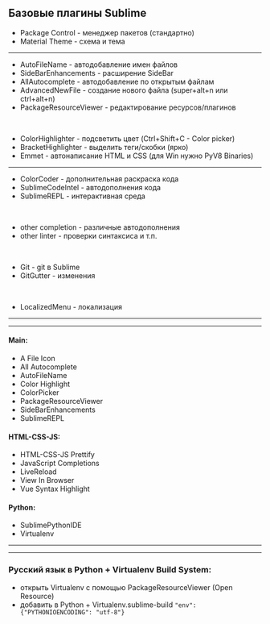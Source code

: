## Базовые плагины Sublime

* Package Control - менеджер пакетов (стандартно)
* Material Theme - схема и тема
***

* AutoFileName - автодобавление имен файлов
* SideBarEnhancements - расширение SideBar
* AllAutocomplete - автодобавление по открытым файлам
* AdvancedNewFile - создание нового файла (super+alt+n или ctrl+alt+n)
* PackageResourceViewer - редактирование ресурсов/плагинов
<br>

* ColorHighlighter - подсветить цвет (Ctrl+Shift+C - Color picker)
* BracketHighlighter - выделить теги/скобки (ярко)
* Emmet - автонаписание HTML и СSS (для Win нужно PyV8 Binaries)
***

* ColorCoder - дополнительная раскраска кода
* SublimeCodeIntel - автодополнения кода
* SublimeREPL - интерактивная среда
<br>

* other completion - различные автодополнения
* other linter - проверки синтаксиса и т.п.
<br>

* Git - git в Sublime
* GitGutter - изменения
<br>

* LocalizedMenu - локализация
***
***

#### Main:
* A File Icon
* All Autocomplete
*	AutoFileName
*	Color Highlight
*	ColorPicker
* PackageResourceViewer
*	SideBarEnhancements
*	SublimeREPL
#### HTML-CSS-JS:
*	HTML-CSS-JS Prettify
*	JavaScript Completions
*	LiveReload
*	View In Browser
* Vue Syntax Highlight
#### Python:
*	SublimePythonIDE
*	Virtualenv
***
***

### Русский язык в Python + Virtualenv Build System:
* открыть Virtualenv с помощью PackageResourceViewer (Open Resource)
* добавить в Python + Virtualenv.sublime-build 
`"env": {"PYTHONIOENCODING": "utf-8"}`
